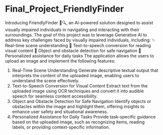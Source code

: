 # Final_Project_FriendlyFinder
Introducing FriendlyFinder 👀🔍, an AI-powered solution designed to assist visually impaired individuals in navigating and interacting with their surroundings. The goal of this project was to leverage Generative AI to address key challenges faced by visually impaired individuals, including:
✨ Real-time scene understanding
📖 Text-to-speech conversion for reading visual content
🛑 Object and obstacle detection for safe navigation
🤖 Personalized assistance for daily tasks
The application allows the users to upload an image and implement the following features:
1. Real-Time Scene Understanding
   Generate descriptive textual output that interprets the content of the uploaded image, enabling users to understand the scene effectively.
2. Text-to-Speech Conversion for Visual Content
   Extract text from the uploaded image using OCR techniques and convert it into audible speech for seamless content accessibility.
3. Object and Obstacle Detection for Safe Navigation
   Identify objects or obstacles within the image and highlight them, offering insights to enhance user safety and situational awareness.
4. Personalized Assistance for Daily Tasks
   Provide task-specific guidance based on the uploaded image, such as recognizing items, reading labels, or providing context-specific information.
